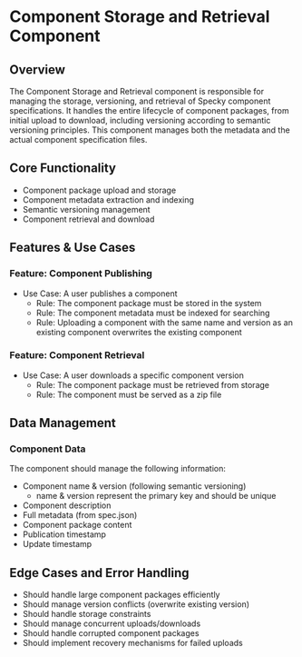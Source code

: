 # Component Storage and Retrieval Component

## Overview

The Component Storage and Retrieval component is responsible for managing the storage, versioning, and retrieval of 
Specky component specifications. It handles the entire lifecycle of component packages, from initial upload to download, 
including versioning according to semantic versioning principles. This component manages both the metadata and the 
actual component specification files.

## Core Functionality

- Component package upload and storage
- Component metadata extraction and indexing
- Semantic versioning management
- Component retrieval and download

## Features & Use Cases

### Feature: Component Publishing

- Use Case: A user publishes a component
  - Rule: The component package must be stored in the system
  - Rule: The component metadata must be indexed for searching
  - Rule: Uploading a component with the same name and version as an existing component overwrites the existing component


### Feature: Component Retrieval

- Use Case: A user downloads a specific component version
  - Rule: The component package must be retrieved from storage
  - Rule: The component must be served as a zip file

## Data Management

### Component Data

The component should manage the following information:
- Component name & version (following semantic versioning)
  - name & version represent the primary key and should be unique
- Component description
- Full metadata (from spec.json)
- Component package content
- Publication timestamp
- Update timestamp

## Edge Cases and Error Handling

- Should handle large component packages efficiently
- Should manage version conflicts (overwrite existing version)
- Should handle storage constraints
- Should manage concurrent uploads/downloads
- Should handle corrupted component packages
- Should implement recovery mechanisms for failed uploads
